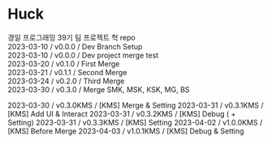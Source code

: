 # Huck

경일 프로그래밍 39기 팀 프로젝트 헉 repo  
2023-03-10 / v0.0.0 / Dev Branch Setup  
2023-03-10 / v0.0.0 / Dev project merge test  
2023-03-20 / v0.1.0 / First Merge  
2023-03-21 / v0.1.1 / Second Merge  
2023-03-24 / v0.2.0 / Third Merge  
2023-03-30 / v0.3.0 / Merge SMK, MSK, KSK, MG, BS

2023-03-30 / v0.3.0KMS / [KMS] Merge & Setting
2023-03-31 / v0.3.1KMS / [KMS] Add UI & Interact
2023-03-31 / v0.3.2KMS / [KMS] Debug ( + Setting)
2023-03-31 / v0.3.3KMS / [KMS] Setting
2023-04-02 / v1.0.0KMS / [KMS] Before Merge
2023-04-03 / v1.0.1KMS / [KMS] Debug & Setting